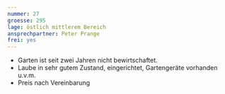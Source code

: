 ```yaml
---
nummer: 27
groesse: 295 
lage: östlich mittlerem Bereich
ansprechpartner: Peter Prange
frei: yes
---
```


- Garten ist seit zwei Jahren nicht bewirtschaftet.
- Laube in sehr gutem Zustand, eingerichtet, Gartengeräte vorhanden u.v.m.
- Preis nach Ver&shy;ein&shy;bar&shy;ung